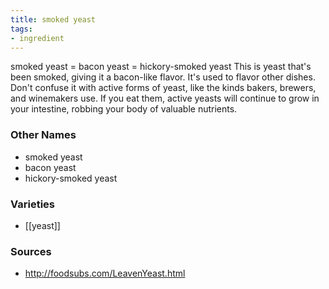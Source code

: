```yaml
---
title: smoked yeast
tags:
- ingredient
---
```

smoked yeast = bacon yeast = hickory-smoked yeast This is yeast that's been smoked, giving it a bacon-like flavor. It's used to flavor other dishes. Don't confuse it with active forms of yeast, like the kinds bakers, brewers, and winemakers use. If you eat them, active yeasts will continue to grow in your intestine, robbing your body of valuable nutrients.

### Other Names

* smoked yeast
* bacon yeast
* hickory-smoked yeast

### Varieties

* [[yeast]]

### Sources
* http://foodsubs.com/LeavenYeast.html
